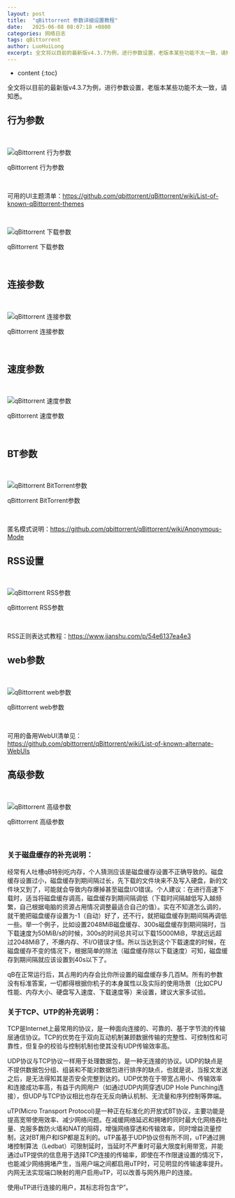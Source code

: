 ```yaml
---
layout: post
title:  "qBittorrent 参数详细设置教程"
date:   2025-06-08 08:07:18 +0800
categories: 网络日志
tags: qBittorrent
author: LuoHuiLong
excerpt: 全文将以目前的最新版v4.3.7为例，进行参数设置，老版本某些功能不太一致，请知悉。
---
```


* content
{:toc}


全文将以目前的最新版v4.3.7为例，进行参数设置，老版本某些功能不太一致，请知悉。

## 行为参数

 

![qBittorrent 行为参数](https://cimg1.17lai.site/data/2025/02/08/20250208192508.webp)

qBittorrent 行为参数

 

可用的UI主题清单：<https://github.com/qbittorrent/qBittorrent/wiki/List-of-known-qBittorrent-themes>

 

![qBittorrent 下载参数](https://cimg1.17lai.site/data/2025/02/08/20250208192508-1.webp)

qBittorrent 下载参数

 

## 连接参数

 

![qBittorrent 连接参数](https://cimg1.17lai.site/data/2025/02/08/20250208192508-2.webp)

qBittorrent 连接参数

 

## 速度参数

 

![qBittorrent 速度参数](https://cimg1.17lai.site/data/2025/02/08/20250208192508-3.webp)

qBittorrent 速度参数

 

## BT参数

 

![qBittorrent BitTorrent参数](https://cimg1.17lai.site/data/2025/02/08/20250208192508-4.webp)

qBittorrent BitTorrent参数

 

匿名模式说明：<https://github.com/qbittorrent/qBittorrent/wiki/Anonymous-Mode>

## RSS设置

 

![qBittorrent RSS参数](https://cimg1.17lai.site/data/2025/02/08/20250208192508-5.webp)

qBittorrent RSS参数

 

RSS正则表达式教程：<https://www.jianshu.com/p/54e6137ea4e3>

## web参数

 

![qBittorrent web参数](https://cimg1.17lai.site/data/2025/02/08/20250208192508-6.webp)

qBittorrent web参数

 

可用的备用WebUI清单见：<https://github.com/qbittorrent/qBittorrent/wiki/List-of-known-alternate-WebUIs>

## 高级参数

 

![qBittorrent 高级参数](https://cimg1.17lai.site/data/2025/02/08/20250208192508-7.webp)

qBittorrent 高级参数

 

### 关于磁盘缓存的补充说明：

经常有人吐槽qB特别吃内存，个人猜测应该是磁盘缓存设置不正确导致的。磁盘缓存设置过小，磁盘缓存到期间隔过长，先下载的文件块来不及写入硬盘，新的文件块又到了，可能就会导致内存爆掉甚至磁盘I/O错误。个人建议：在进行高速下载时，适当将磁盘缓存调高，磁盘缓存到期间隔调低（下载时间隔越低写入越频繁，自己根据电脑的资源占用情况调整最适合自己的值）。实在不知道怎么调的，就干脆把磁盘缓存设置为-1（自动）好了，还不行，就把磁盘缓存到期间隔再调低一些。举一个例子，比如设置2048MiB磁盘缓存、300s磁盘缓存到期间隔时，当下载速度为50MiB/s的时候，300s的时间总共可以下载15000MiB，早就远远超过2048MiB了，不爆内存、不I/O错误才怪。所以当达到这个下载速度的时候，在磁盘缓存不变的情况下，根据简单的除法（磁盘缓存除以下载速度）可知，磁盘缓存到期间隔就应该设置到40s以下了。

qB在正常运行后，其占用的内存会比你所设置的磁盘缓存多几百M。所有的参数没有标准答案，一切都得根据你机子的本身属性以及实际的使用场景（比如CPU性能、内存大小、硬盘写入速度、下载速度等）来设置，建议大家多试验。

### 关于TCP、UTP的补充说明：

TCP是Internet上最常用的协议，是一种面向连接的、可靠的、基于字节流的传输层通信协议。TCP的优势在于双向互动机制兼顾数据传输的完整性、可控制性和可靠性，但复杂的校验与控制机制也使其没有UDP传输效率高。

UDP协议与TCP协议一样用于处理数据包，是一种无连接的协议。UDP的缺点是不提供数据包分组、组装和不能对数据包进行排序的缺点，也就是说，当报文发送之后，是无法得知其是否安全完整到达的。UDP优势在于带宽占用小、传输效率和连接成功率高，有益于内网用户（如通过UDP内网穿透UDP Hole Punching连接），但UDP与TCP协议相比也存在无反向确认机制、无流量和序列控制等弊端。

uTP(Micro Transport Protocol)是一种正在标准化的开放式BT协议，主要功能是提高宽带使用效率、减少网络问题。在减缓网络延迟和拥堵的同时最大化网络吞吐量、克服多数防火墙和NAT的阻碍，增强网络穿透和传输效率，同时增益流量控制，这对BT用户和ISP都是互利的。uTP虽基于UDP协议但有所不同，uTP通过拥堵控制算法（Ledbat）可限制延时，当延时不严重时可最大限度利用带宽，并能通过uTP提供的信息用于选择TCP连接的传输率，即使在不作限速设置的情况下，也能减少网络拥堵产生，当用户端之间都启用uTP时，可见明显的传输速率提升。内网无法实现端口映射的用户启用uTP，可以改善与网外用户的连接。

使用uTP进行连接的用户，其标志将包含“P”。
